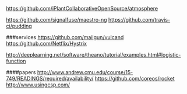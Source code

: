 https://github.com/iPlantCollaborativeOpenSource/atmosphere

https://github.com/signalfuse/maestro-ng
https://github.com/travis-ci/pudding

###services
https://github.com/mailgun/vulcand
https://github.com/Netflix/Hystrix

http://deeplearning.net/software/theano/tutorial/examples.html#logistic-function


####papers
http://www.andrew.cmu.edu/course/15-749/READINGS/required/availability/
https://github.com/coreos/rocket
http://www.usingcsp.com/

